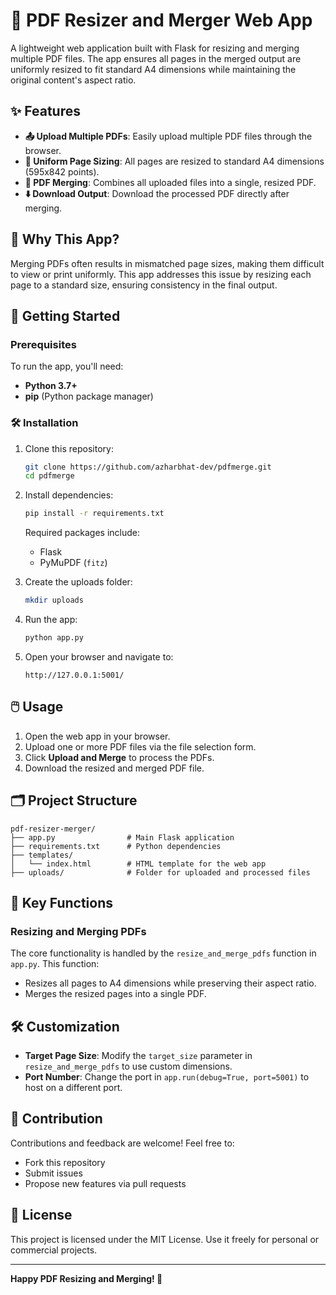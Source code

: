 # 📄 PDF Resizer and Merger Web App

A lightweight web application built with Flask for resizing and merging multiple PDF files. The app ensures all pages in the merged output are uniformly resized to fit standard A4 dimensions while maintaining the original content's aspect ratio.

## ✨ Features

- **📤 Upload Multiple PDFs**: Easily upload multiple PDF files through the browser.
- **📏 Uniform Page Sizing**: All pages are resized to standard A4 dimensions (595x842 points).
- **🔗 PDF Merging**: Combines all uploaded files into a single, resized PDF.
- **⬇️ Download Output**: Download the processed PDF directly after merging.

## 🤔 Why This App?

Merging PDFs often results in mismatched page sizes, making them difficult to view or print uniformly. This app addresses this issue by resizing each page to a standard size, ensuring consistency in the final output.

## 🚀 Getting Started

### Prerequisites

To run the app, you'll need:
- **Python 3.7+**
- **pip** (Python package manager)

### 🛠 Installation

1. Clone this repository:
   ```bash
   git clone https://github.com/azharbhat-dev/pdfmerge.git
   cd pdfmerge
   ```

2. Install dependencies:
   ```bash
   pip install -r requirements.txt
   ```
   Required packages include:
   - Flask
   - PyMuPDF (`fitz`)

3. Create the uploads folder:
   ```bash
   mkdir uploads
   ```

4. Run the app:
   ```bash
   python app.py
   ```

5. Open your browser and navigate to:
   ```
   http://127.0.0.1:5001/
   ```

## 🖱️ Usage

1. Open the web app in your browser.
2. Upload one or more PDF files via the file selection form.
3. Click **Upload and Merge** to process the PDFs.
4. Download the resized and merged PDF file.

## 🗂️ Project Structure

```
pdf-resizer-merger/
├── app.py                # Main Flask application
├── requirements.txt      # Python dependencies
├── templates/
│   └── index.html        # HTML template for the web app
├── uploads/              # Folder for uploaded and processed files
```

## 🔧 Key Functions

### Resizing and Merging PDFs

The core functionality is handled by the `resize_and_merge_pdfs` function in `app.py`. This function:
- Resizes all pages to A4 dimensions while preserving their aspect ratio.
- Merges the resized pages into a single PDF.

## 🛠️ Customization

- **Target Page Size**: Modify the `target_size` parameter in `resize_and_merge_pdfs` to use custom dimensions.
- **Port Number**: Change the port in `app.run(debug=True, port=5001)` to host on a different port.

## 🤝 Contribution

Contributions and feedback are welcome! Feel free to:
- Fork this repository
- Submit issues
- Propose new features via pull requests

## 📄 License

This project is licensed under the MIT License. Use it freely for personal or commercial projects.

---

**Happy PDF Resizing and Merging! 🎉**
